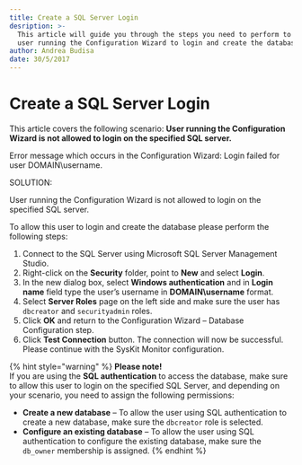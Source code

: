 ```yaml
---
title: Create a SQL Server Login
desription: >-
  This article will guide you through the steps you need to perform to allow the
  user running the Configuration Wizard to login and create the database.
author: Andrea Budisa
date: 30/5/2017
---
```


# Create a SQL Server Login

This article covers the following scenario: **User running the Configuration Wizard is not allowed to login on the specified SQL server.**

Error message which occurs in the Configuration Wizard: Login failed for user DOMAIN\username.

SOLUTION:

User running the Configuration Wizard is not allowed to login on the specified SQL server.

To allow this user to login and create the database please perform the following steps:

1. Connect to the SQL Server using Microsoft SQL Server Management Studio.
2. Right-click on the **Security** folder, point to **New** and select **Login**.
3. In the new dialog box, select **Windows authentication** and in **Login name** field type the user’s username in **DOMAIN\username** format.
4. Select **Server Roles** page on the left side and make sure the user has `dbcreator` and `securityadmin` roles.
5. Click **OK** and return to the Configuration Wizard – Database Configuration step. 
6. Click **Test Connection** button. The connection will now be successful. Please continue with the SysKit Monitor configuration.

{% hint style="warning" %}
**Please note!**   
If you are using the **SQL authentication** to access the database, make sure to allow this user to login on the specified SQL Server, and depending on your scenario, you need to assign the following permissions:

* **Create a new database** – To allow the user using SQL authentication to create a new database, make sure the `dbcreator` role is selected.
* **Configure an existing database** – To allow the user using SQL authentication to configure the existing database, make sure the `db_owner` membership is assigned.
{% endhint %}


